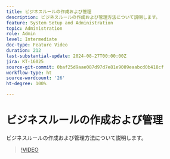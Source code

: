 ```yaml
---
title: ビジネスルールの作成および管理
description: ビジネスルールの作成および管理方法について説明します。
feature: System Setup and Administration
topic: Administration
role: Admin
level: Intermediate
doc-type: Feature Video
duration: 212
last-substantial-update: 2024-08-27T00:00:00Z
jira: KT-16025
source-git-commit: 0baf25d9aae087d97d7e81e9009eaabcd0b418cf
workflow-type: ht
source-wordcount: '26'
ht-degree: 100%

---
```



# ビジネスルールの作成および管理

ビジネスルールの作成および管理方法について説明します。

>[!VIDEO](https://video.tv.adobe.com/v/3433105/?quality=12&learn=on)

